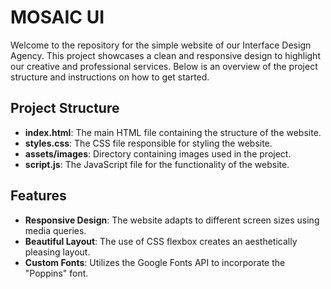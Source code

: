 # MOSAIC UI

Welcome to the repository for the simple website of our Interface Design Agency. This project showcases a clean and responsive design to highlight our creative and professional services. Below is an overview of the project structure and instructions on how to get started.

## Project Structure

- **index.html**: The main HTML file containing the structure of the website.
- **styles.css**: The CSS file responsible for styling the website.
- **assets/images**: Directory containing images used in the project.
- **script.js**: The JavaScript file for the functionality of the website.

 ## Features

- **Responsive Design**: The website adapts to different screen sizes using media queries.
- **Beautiful Layout**: The use of CSS flexbox creates an aesthetically pleasing layout.
- **Custom Fonts**: Utilizes the Google Fonts API to incorporate the "Poppins" font.
  
